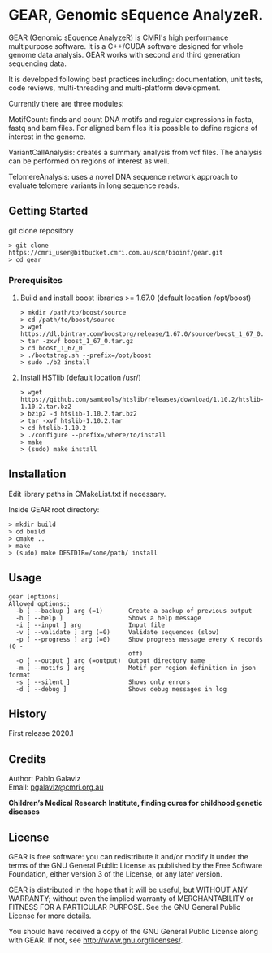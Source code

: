# GEAR, Genomic sEquence AnalyzeR.

GEAR (Genomic sEquence AnalyzeR) is CMRI's high performance multipurpose software. It is a C++/CUDA software designed for whole genome data analysis. GEAR works with second and third generation sequencing data. 

It is developed following best practices including: documentation, unit tests, code reviews, multi-threading  and multi-platform development. 

Currently there are three modules: 

MotifCount: finds and count DNA motifs and regular expressions in fasta, fastq and bam files. For aligned bam files it is possible to define regions of interest in the genome. 

VariantCallAnalysis: creates a summary analysis from vcf files. The analysis can be performed on regions of interest as well. 

TelomereAnalysis: uses a novel DNA sequence network approach to evaluate telomere variants in long sequence reads. 



## Getting Started

git clone repository 
```
> git clone https://cmri_user@bitbucket.cmri.com.au/scm/bioinf/gear.git
> cd gear
```

### Prerequisites

1. Build and install boost libraries >= 1.67.0 (default location /opt/boost) 
    ```
    > mkdir /path/to/boost/source
    > cd /path/to/boost/source
    > wget https://dl.bintray.com/boostorg/release/1.67.0/source/boost_1_67_0.tar.gz
    > tar -zxvf boost_1_67_0.tar.gz
    > cd boost_1_67_0
    > ./bootstrap.sh --prefix=/opt/boost
    > sudo ./b2 install 
    ```
2. Install HSTlib (default location /usr/)
    ```
   > wget https://github.com/samtools/htslib/releases/download/1.10.2/htslib-1.10.2.tar.bz2
   > bzip2 -d htslib-1.10.2.tar.bz2
   > tar -xvf htslib-1.10.2.tar
   > cd htslib-1.10.2
   > ./configure --prefix=/where/to/install
   > make
   > (sudo) make install 
    ``` 


## Installation
Edit library paths in CMakeList.txt if necessary. 

Inside GEAR root directory:

```
> mkdir build
> cd build 
> cmake .. 
> make 
> (sudo) make DESTDIR=/some/path/ install
```

## Usage

```
gear [options]
Allowed options::
  -b [ --backup ] arg (=1)       Create a backup of previous output
  -h [ --help ]                  Shows a help message
  -i [ --input ] arg             Input file
  -v [ --validate ] arg (=0)     Validate sequences (slow)
  -p [ --progress ] arg (=0)     Show progress message every X records (0 - 
                                 off)
  -o [ --output ] arg (=output)  Output directory name
  -m [ --motifs ] arg            Motif per region definition in json format
  -s [ --silent ]                Shows only errors
  -d [ --debug ]                 Shows debug messages in log
```
## History

First release 2020.1

## Credits

Author: Pablo Galaviz             
Email:  pgalaviz@cmri.org.au 


**Children’s Medical Research Institute, finding cures for childhood genetic diseases**  

## License

GEAR is free software: you can redistribute it and/or modify
it under the terms of the GNU General Public License as published by
the Free Software Foundation, either version 3 of the License, or
any later version.

GEAR is distributed in the hope that it will be useful,
but WITHOUT ANY WARRANTY; without even the implied warranty of
MERCHANTABILITY or FITNESS FOR A PARTICULAR PURPOSE.  See the
GNU General Public License for more details.

You should have received a copy of the GNU General Public License
along with GEAR.  If not, see <http://www.gnu.org/licenses/>.

